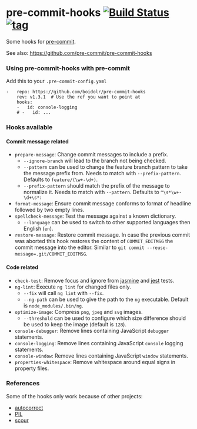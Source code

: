 pre-commit-hooks [![Build Status](https://travis-ci.org/boidolr/pre-commit-hooks.svg?branch=master)](https://travis-ci.org/boidolr/pre-commit-hooks) [![tag](https://img.shields.io/github/v/tag/boidolr/pre-commit-hooks)](https://github.com/boidolr/pre-commit-hooks/tags)
================

Some hooks for [pre-commit](https://github.com/pre-commit/pre-commit).

See also: https://github.com/pre-commit/pre-commit-hooks


### Using pre-commit-hooks with pre-commit

Add this to your `.pre-commit-config.yaml`

    -   repo: https://github.com/boidolr/pre-commit-hooks
        rev: v1.3.1  # Use the ref you want to point at
        hooks:
        -   id: console-logging
        # -   id: ...


### Hooks available

#### Commit message related

- `prepare-message`: Change commit messages to include a prefix.
    - `--ignore-branch` will lead to the branch not being checked.
    - `--pattern` can be used to change the feature branch pattern to take the message prefix from.
        Needs to match with `--prefix-pattern`. Defaults to `feature/(\w+-\d+)`.
    - `--prefix-pattern` should match the prefix of the message to normalize it.
        Needs to match with `--pattern`. Defaults to `^\s*\w+-\d+\s*:`
- `format-message`: Ensure commit message conforms to format of headline followed by two empty lines.
- `spellcheck-message`: Test the message against a known dictionary.
    - `--language` can be used to switch to other supported languages then English (`en`).
- `restore-message`: Restore commit message.
    In case the previous commit was aborted this hook restores the content of `COMMIT_EDITMSG` the commit message into the editor.
    Similar to `git commit --reuse-message=.git/COMMIT_EDITMSG`.

#### Code related

- `check-test`: Remove focus and ignore from [jasmine](https://jasmine.github.io/) and [jest](https://jestjs.io/) tests.
- `ng-lint`: Execute `ng lint` for changed files only.
    - `--fix` will call `ng lint` with `--fix`.
    - `--ng-path` can be used to give the path to the `ng` executable. Default is `node_modules/.bin/ng`.
- `optimize-image`: Compress `png`, `jpeg` and `svg` images.
    - `--threshold` can be used to configure which size difference should be used to keep the image (default is `128`).
- `console-debugger`: Remove lines containing JavaScript `debugger` statements.
- `console-logging`: Remove lines containing JavaScript `console` logging statements.
- `console-window`: Remove lines containing JavaScript `window` statements.
- `properties-whitespace`: Remove whitespace around equal signs in property files.


### References

Some of the hooks only work because of other projects:

- [autocorrect](https://github.com/fsondej/autocorrect)
- [PIL](https://github.com/python-pillow/Pillow)
- [scour](https://github.com/scour-project/scour)
